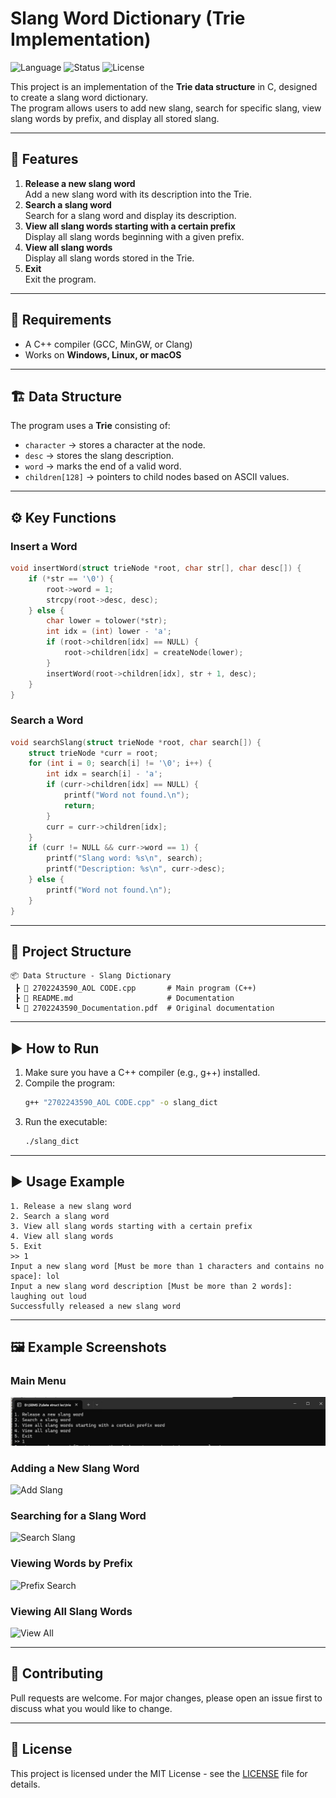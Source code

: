 # Slang Word Dictionary (Trie Implementation)

![Language](https://img.shields.io/badge/language-C-blue.svg)
![Status](https://img.shields.io/badge/status-active-success.svg)
![License](https://img.shields.io/badge/license-MIT-green.svg)

This project is an implementation of the **Trie data structure** in C, designed to create a slang word dictionary.  
The program allows users to add new slang, search for specific slang, view slang words by prefix, and display all stored slang.

---

## 📌 Features
1. **Release a new slang word**  
   Add a new slang word with its description into the Trie.
2. **Search a slang word**  
   Search for a slang word and display its description.
3. **View all slang words starting with a certain prefix**  
   Display all slang words beginning with a given prefix.
4. **View all slang words**  
   Display all slang words stored in the Trie.
5. **Exit**  
   Exit the program.

---

## 🔧 Requirements
- A C++ compiler (GCC, MinGW, or Clang)
- Works on **Windows, Linux, or macOS**

---

## 🏗️ Data Structure
The program uses a **Trie** consisting of:
- `character` → stores a character at the node.
- `desc` → stores the slang description.
- `word` → marks the end of a valid word.
- `children[128]` → pointers to child nodes based on ASCII values.

---

## ⚙️ Key Functions
### Insert a Word
```c
void insertWord(struct trieNode *root, char str[], char desc[]) {
    if (*str == '\0') {
        root->word = 1;
        strcpy(root->desc, desc);
    } else {
        char lower = tolower(*str);
        int idx = (int) lower - 'a';
        if (root->children[idx] == NULL) {
            root->children[idx] = createNode(lower);
        }
        insertWord(root->children[idx], str + 1, desc);
    }
}
```

### Search a Word
```c
void searchSlang(struct trieNode *root, char search[]) {
    struct trieNode *curr = root;
    for (int i = 0; search[i] != '\0'; i++) {
        int idx = search[i] - 'a';
        if (curr->children[idx] == NULL) {
            printf("Word not found.\n");
            return;
        }
        curr = curr->children[idx];
    }
    if (curr != NULL && curr->word == 1) {
        printf("Slang word: %s\n", search);
        printf("Description: %s\n", curr->desc);
    } else {
        printf("Word not found.\n");
    }
}
```

---

## 📂 Project Structure
```
📦 Data Structure - Slang Dictionary
 ┣ 📜 2702243590_AOL CODE.cpp       # Main program (C++)
 ┣ 📜 README.md                     # Documentation
 ┗ 📜 2702243590_Documentation.pdf  # Original documentation
```

---

## ▶️ How to Run
1. Make sure you have a C++ compiler (e.g., g++) installed.  
2. Compile the program:
   ```bash
   g++ "2702243590_AOL CODE.cpp" -o slang_dict
   ```
3. Run the executable:
   ```bash
   ./slang_dict
   ```

---

## ▶️ Usage Example
```
1. Release a new slang word
2. Search a slang word
3. View all slang words starting with a certain prefix
4. View all slang words
5. Exit
>> 1
Input a new slang word [Must be more than 1 characters and contains no space]: lol
Input a new slang word description [Must be more than 2 words]: laughing out loud
Successfully released a new slang word
```

---

## 🖼️ Example Screenshots
### Main Menu
![Main Menu](screenshots/menu.png)

### Adding a New Slang Word
![Add Slang](screenshots/add_slang.png)

### Searching for a Slang Word
![Search Slang](screenshots/search_slang.png)

### Viewing Words by Prefix
![Prefix Search](screenshots/prefix_search.png)

### Viewing All Slang Words
![View All](screenshots/view_all.png)

---

## 🤝 Contributing
Pull requests are welcome. For major changes, please open an issue first to discuss what you would like to change.

---

## 📄 License
This project is licensed under the MIT License - see the [LICENSE](LICENSE) file for details.
